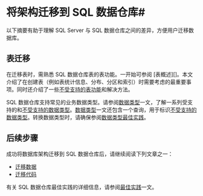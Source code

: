 <properties
   pageTitle="将架构迁移到 SQL 数据仓库 | Azure"
   description="有关在开发解决方案时将架构迁移到 Azure SQL 数据仓库的技巧。"
   services="sql-data-warehouse"
   documentationCenter="NA"
   authors="jrowlandjones"
   manager="barbkess"
   editor=""/>  


<tags
   ms.service="sql-data-warehouse"
   ms.devlang="NA"
   ms.topic="article"
   ms.tgt_pltfrm="NA"
   ms.workload="data-services"
   ms.date="08/25/2016"
   wacn.date="10/17/2016"/>  


# 将架构迁移到 SQL 数据仓库#

以下摘要有助于理解 SQL Server 与 SQL 数据仓库之间的差异，方便用户迁移数据库。

## 表迁移

在迁移表时，需熟悉 SQL 数据仓库表的表功能。一开始可参阅 [表概述][]。本文介绍了在创建表（例如表统计信息、分布、分区和索引）时需要考虑的最重要事项。同时还介绍了一些[不受支持的表功能][]和解决方法。

SQL 数据仓库支持常见的业务数据类型。请参阅[数据类型][]一文，了解一系列受支持的和[不受支持的数据类型][]。[数据类型][]一文还包含一个查询，用于标识[不受支持的数据类型][]。转换数据类型时，请确保参阅[数据类型最佳实践][]。

## 后续步骤
成功将数据库架构迁移到 SQL 数据仓库后，请继续阅读下列文章之一：

- [迁移数据][]
- [迁移代码][]

有关 SQL 数据仓库最佳实践的详细信息，请参阅[最佳实践][]一文。

<!--Image references-->


<!--Article references-->
[迁移代码]: /documentation/articles/sql-data-warehouse-migrate-code/
[迁移数据]: /documentation/articles/sql-data-warehouse-migrate-data/
[最佳实践]: /documentation/articles/sql-data-warehouse-best-practices/
[development overview]: /documentation/articles/sql-data-warehouse-overview-develop/
[不受支持的表功能]: /documentation/articles/sql-data-warehouse-tables-overview
[数据类型]: /documentation/articles/sql-data-warehouse-tables-data-types
[不受支持的数据类型]: /documentation/articles/sql-data-warehouse-tables-data-types
[数据类型最佳实践]: /documentation/articles/sql-data-warehouse-tables-data-types

<!--MSDN references-->


<!--Other Web references-->

<!---HONumber=Mooncake_1010_2016-->